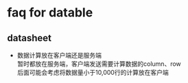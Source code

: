 # faq for datable

## datasheet

- 数据计算放在客户端还是服务端      
暂时都放在服务端，客户端发送需要计算数据的column、row    
后面可能会考虑将数据量小于10,000行的计算放在客户端  


